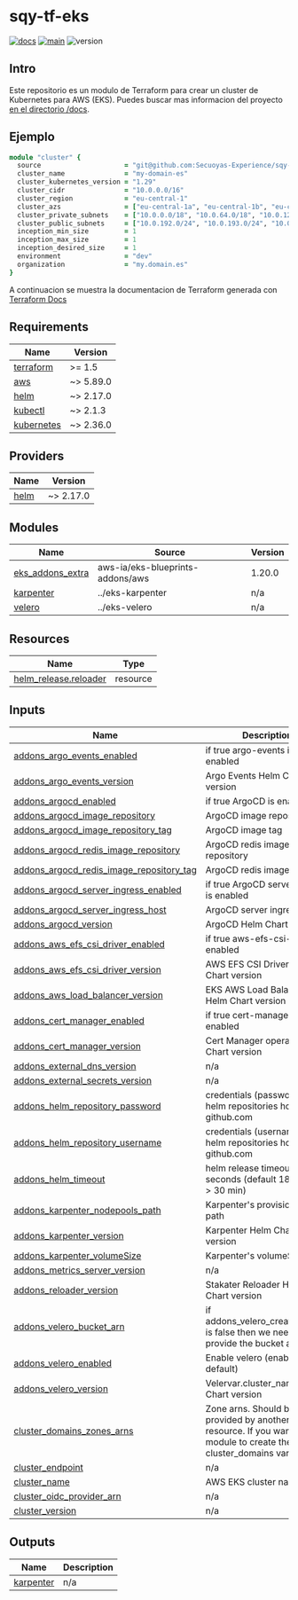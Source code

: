 <!-- BEGIN_TF_DOCS -->
# sqy-tf-eks

[![docs](https://github.com/Secuoyas-Experience/sqy-tf-eks/actions/workflows/docs.yaml/badge.svg)](https://github.com/Secuoyas-Experience/sqy-tf-eks/actions/workflows/docs.yaml)
[![main](https://github.com/Secuoyas-Experience/sqy-tf-eks/actions/workflows/main.yaml/badge.svg)](https://github.com/Secuoyas-Experience/sqy-tf-eks/actions/workflows/main.yaml)
![version](https://img.shields.io/badge/version-v1.22.22-blue)

## Intro

Este repositorio es un modulo de Terraform para crear un cluster de Kubernetes para AWS (EKS). Puedes buscar mas informacion del proyecto [en el directorio /docs](./docs/).

## Ejemplo

```ruby
module "cluster" {
  source                     = "git@github.com:Secuoyas-Experience/sqy-tf-eks.git?ref=1.8.0"
  cluster_name               = "my-domain-es"
  cluster_kubernetes_version = "1.29"
  cluster_cidr               = "10.0.0.0/16"
  cluster_region             = "eu-central-1"
  cluster_azs                = ["eu-central-1a", "eu-central-1b", "eu-central-1c"]
  cluster_private_subnets    = ["10.0.0.0/18", "10.0.64.0/18", "10.0.128.0/24"]
  cluster_public_subnets     = ["10.0.192.0/24", "10.0.193.0/24", "10.0.194.0/24"]
  inception_min_size         = 1
  inception_max_size         = 1
  inception_desired_size     = 1
  environment                = "dev"
  organization               = "my.domain.es"
}
```

A continuacion se muestra la documentacion de Terraform generada con [Terraform Docs](https://terraform-docs.io/)

## Requirements

| Name | Version |
|------|---------|
| <a name="requirement_terraform"></a> [terraform](#requirement\_terraform) | >= 1.5 |
| <a name="requirement_aws"></a> [aws](#requirement\_aws) | ~> 5.89.0 |
| <a name="requirement_helm"></a> [helm](#requirement\_helm) | ~> 2.17.0 |
| <a name="requirement_kubectl"></a> [kubectl](#requirement\_kubectl) | ~> 2.1.3 |
| <a name="requirement_kubernetes"></a> [kubernetes](#requirement\_kubernetes) | ~> 2.36.0 |

## Providers

| Name | Version |
|------|---------|
| <a name="provider_helm"></a> [helm](#provider\_helm) | ~> 2.17.0 |

## Modules

| Name | Source | Version |
|------|--------|---------|
| <a name="module_eks_addons_extra"></a> [eks\_addons\_extra](#module\_eks\_addons\_extra) | aws-ia/eks-blueprints-addons/aws | 1.20.0 |
| <a name="module_karpenter"></a> [karpenter](#module\_karpenter) | ../eks-karpenter | n/a |
| <a name="module_velero"></a> [velero](#module\_velero) | ../eks-velero | n/a |

## Resources

| Name | Type |
|------|------|
| [helm_release.reloader](https://registry.terraform.io/providers/hashicorp/helm/latest/docs/resources/release) | resource |

## Inputs

| Name | Description | Type | Default | Required |
|------|-------------|------|---------|:--------:|
| <a name="input_addons_argo_events_enabled"></a> [addons\_argo\_events\_enabled](#input\_addons\_argo\_events\_enabled) | if true argo-events is enabled | `bool` | `false` | no |
| <a name="input_addons_argo_events_version"></a> [addons\_argo\_events\_version](#input\_addons\_argo\_events\_version) | Argo Events Helm Chart version | `string` | `"2.4.1"` | no |
| <a name="input_addons_argocd_enabled"></a> [addons\_argocd\_enabled](#input\_addons\_argocd\_enabled) | if true ArgoCD is enabled | `bool` | `false` | no |
| <a name="input_addons_argocd_image_repository"></a> [addons\_argocd\_image\_repository](#input\_addons\_argocd\_image\_repository) | ArgoCD image repository | `string` | `"quay.io/argoproj/argocd"` | no |
| <a name="input_addons_argocd_image_repository_tag"></a> [addons\_argocd\_image\_repository\_tag](#input\_addons\_argocd\_image\_repository\_tag) | ArgoCD image tag | `string` | `"v2.8.7"` | no |
| <a name="input_addons_argocd_redis_image_repository"></a> [addons\_argocd\_redis\_image\_repository](#input\_addons\_argocd\_redis\_image\_repository) | ArgoCD redis image repository | `string` | `"public.ecr.aws/docker/library/redis"` | no |
| <a name="input_addons_argocd_redis_image_repository_tag"></a> [addons\_argocd\_redis\_image\_repository\_tag](#input\_addons\_argocd\_redis\_image\_repository\_tag) | ArgoCD redis image tag | `string` | `"7.0.13-alpine"` | no |
| <a name="input_addons_argocd_server_ingress_enabled"></a> [addons\_argocd\_server\_ingress\_enabled](#input\_addons\_argocd\_server\_ingress\_enabled) | if true ArgoCD server ingress is enabled | `bool` | `true` | no |
| <a name="input_addons_argocd_server_ingress_host"></a> [addons\_argocd\_server\_ingress\_host](#input\_addons\_argocd\_server\_ingress\_host) | ArgoCD server ingress host | `string` | n/a | yes |
| <a name="input_addons_argocd_version"></a> [addons\_argocd\_version](#input\_addons\_argocd\_version) | ArgoCD Helm Chart version | `string` | `"5.46.7"` | no |
| <a name="input_addons_aws_efs_csi_driver_enabled"></a> [addons\_aws\_efs\_csi\_driver\_enabled](#input\_addons\_aws\_efs\_csi\_driver\_enabled) | if true aws-efs-csi-driver is enabled | `bool` | `false` | no |
| <a name="input_addons_aws_efs_csi_driver_version"></a> [addons\_aws\_efs\_csi\_driver\_version](#input\_addons\_aws\_efs\_csi\_driver\_version) | AWS EFS CSI Driver Helm Chart version | `string` | n/a | yes |
| <a name="input_addons_aws_load_balancer_version"></a> [addons\_aws\_load\_balancer\_version](#input\_addons\_aws\_load\_balancer\_version) | EKS AWS Load Balancer Helm Chart version | `string` | `"1.6.2"` | no |
| <a name="input_addons_cert_manager_enabled"></a> [addons\_cert\_manager\_enabled](#input\_addons\_cert\_manager\_enabled) | if true cert-manager is enabled | `bool` | `true` | no |
| <a name="input_addons_cert_manager_version"></a> [addons\_cert\_manager\_version](#input\_addons\_cert\_manager\_version) | Cert Manager operator Helm Chart version | `string` | `"1.13.3"` | no |
| <a name="input_addons_external_dns_version"></a> [addons\_external\_dns\_version](#input\_addons\_external\_dns\_version) | n/a | `string` | `"1.14.3"` | no |
| <a name="input_addons_external_secrets_version"></a> [addons\_external\_secrets\_version](#input\_addons\_external\_secrets\_version) | n/a | `string` | `"0.9.11"` | no |
| <a name="input_addons_helm_repository_password"></a> [addons\_helm\_repository\_password](#input\_addons\_helm\_repository\_password) | credentials (password) for helm repositories hosted in github.com | `string` | `null` | no |
| <a name="input_addons_helm_repository_username"></a> [addons\_helm\_repository\_username](#input\_addons\_helm\_repository\_username) | credentials (username) for helm repositories hosted in github.com | `string` | `null` | no |
| <a name="input_addons_helm_timeout"></a> [addons\_helm\_timeout](#input\_addons\_helm\_timeout) | helm release timeout seconds (default 1800 sec -> 30 min) | `number` | `1800` | no |
| <a name="input_addons_karpenter_nodepools_path"></a> [addons\_karpenter\_nodepools\_path](#input\_addons\_karpenter\_nodepools\_path) | Karpenter's provisioners path | `string` | `""` | no |
| <a name="input_addons_karpenter_version"></a> [addons\_karpenter\_version](#input\_addons\_karpenter\_version) | Karpenter Helm Chart version | `string` | `"v0.34.0"` | no |
| <a name="input_addons_karpenter_volumeSize"></a> [addons\_karpenter\_volumeSize](#input\_addons\_karpenter\_volumeSize) | Karpenter's volumeSize | `string` | `"10Gi"` | no |
| <a name="input_addons_metrics_server_version"></a> [addons\_metrics\_server\_version](#input\_addons\_metrics\_server\_version) | n/a | `string` | `"3.12.0"` | no |
| <a name="input_addons_reloader_version"></a> [addons\_reloader\_version](#input\_addons\_reloader\_version) | Stakater Reloader Helm Chart version | `string` | `"1.0.56"` | no |
| <a name="input_addons_velero_bucket_arn"></a> [addons\_velero\_bucket\_arn](#input\_addons\_velero\_bucket\_arn) | if addons\_velero\_create\_bucket is false then we need to provide the bucket arn | `string` | `null` | no |
| <a name="input_addons_velero_enabled"></a> [addons\_velero\_enabled](#input\_addons\_velero\_enabled) | Enable velero (enabled by default) | `bool` | `false` | no |
| <a name="input_addons_velero_version"></a> [addons\_velero\_version](#input\_addons\_velero\_version) | Velervar.cluster\_nameo Helm Chart version | `string` | `"4.0.3"` | no |
| <a name="input_cluster_domains_zones_arns"></a> [cluster\_domains\_zones\_arns](#input\_cluster\_domains\_zones\_arns) | Zone arns. Should be provided by another resource. If you want this module to create them use cluster\_domains variable | `list(string)` | `[]` | no |
| <a name="input_cluster_endpoint"></a> [cluster\_endpoint](#input\_cluster\_endpoint) | n/a | `string` | n/a | yes |
| <a name="input_cluster_name"></a> [cluster\_name](#input\_cluster\_name) | AWS EKS cluster name | `string` | n/a | yes |
| <a name="input_cluster_oidc_provider_arn"></a> [cluster\_oidc\_provider\_arn](#input\_cluster\_oidc\_provider\_arn) | n/a | `string` | n/a | yes |
| <a name="input_cluster_version"></a> [cluster\_version](#input\_cluster\_version) | n/a | `string` | n/a | yes |

## Outputs

| Name | Description |
|------|-------------|
| <a name="output_karpenter"></a> [karpenter](#output\_karpenter) | n/a |

<!-- END_TF_DOCS -->